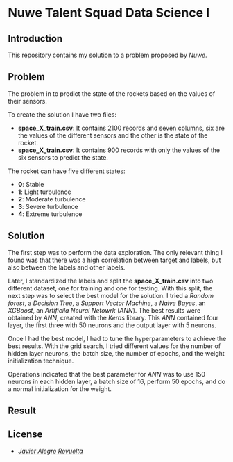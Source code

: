 # Nuwe Talent Squad Data Science I
## Introduction
This repository contains my solution to a problem proposed by *Nuwe*.

## Problem
The problem in to predict the state of the rockets based on the values of their sensors.

To create the solution I have two files:
- **space_X_train.csv**: It contains 2100 records and seven columns, six are the values of the different sensors and the other is the state of the rocket.
- **space_X_train.csv**: It contains 900 records with only the values of the six sensors to predict the state.

The rocket can have five different states:
- **0**: Stable
- **1**: Light turbulence
- **2**: Moderate turbulence
- **3**: Severe turbulence
- **4**: Extreme turbulence

## Solution
The first step was to perform the data exploration. The only relevant thing I found was that there was a high correlation between target and labels, but also between the labels and other labels.

Later, I standardized the labels and split the **space_X_train.csv** into two different dataset, one for training and one for testing.
With this split, the next step was to select the best model for the solution.
I tried a *Random forest*, a *Decision Tree*, a *Support Vector Machine*, a *Naive Bayes*,  an *XGBoost*, an *Artificila Neural Netowrk* (*ANN*).
The best results were obtained by *ANN*, created with the *Keras* library. This *ANN* contained four layer, the first three with 50 neurons and the output layer with 5 neurons.

Once I had the best model, I had to tune the hyperparameters to achieve the best results. With the grid search, I tried different values for the number of hidden layer neurons, the batch size, the number of epochs, and the weight initialization technique.

Operations indicated that the best parameter for *ANN* was to use 150 neurons in each hidden layer, a batch size of 16, perform 50 epochs, and do a normal initialization for the weight.

## Result

## License
- [*Javier Alegre Revuelta*](https://github.com/Javier-21)
